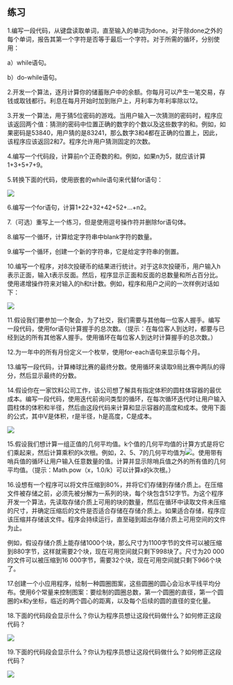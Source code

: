    

## 练习

1.编写一段代码，从键盘读取单词，直至输入的单词为done。对于除done之外的每个单词，报告其第一个字符是否等于最后一个字符。对于所需的循环，分别使用：

a）while语句。

b）do-while语句。

2.开发一个算法，逐月计算你的储蓄账户中的余额。你每月可以产生一笔交易，存钱或取钱都行。利息在每月开始时加到账户上，月利率为年利率除以12。

3.开发一个算法，用于猜5位密码的游戏。当用户输入一次猜测的密码时，程序应该返回两个值：猜测的密码中位置正确的数字的个数以及这些数字的和。例如，如果密码是53840，用户猜的是83241，那么数字3和4都在正确的位置上，因此，该程序应该返回2和7。程序允许用户猜测固定的次数。

4.编写一个代码段，计算前n个正奇数的和。例如，如果n为5，就应该计算1+3+5+7+9。

5.转换下面的代码，使用嵌套的while语句来代替for语句：

![](0-Assets/Epubook/程序员编程语言经典合集（计算机科学丛书5册套装），javapython编程语言含经典教材龙书《编译原理》%20(Bruce%20Eckel%20%20Alfred%20V.%20Aho%20%20Monica%20S.%20Lam%20etc.)%20(Z-Library)/images/image10070.jpeg)

6.编写一个for语句，计算1+22+32+42+52+…+n2。

7.（可选）重写上一个练习，但是使用逗号操作符并删除for语句体。

8.编写一个循环，计算给定字符串中blank字符的数量。

9.编写一个循环，创建一个新的字符串，它是给定字符串的倒置。

10.编写一个程序，对8次投硬币的结果进行统计。对于这8次投硬币，用户输入h表示正面，输入t表示反面。然后，程序显示正面和反面的总数量和所占百分比。使用递增操作符来对输入的h和t计数。例如，程序和用户之间的一次样例对话如下：

![](0-Assets/Epubook/程序员编程语言经典合集（计算机科学丛书5册套装），javapython编程语言含经典教材龙书《编译原理》%20(Bruce%20Eckel%20%20Alfred%20V.%20Aho%20%20Monica%20S.%20Lam%20etc.)%20(Z-Library)/images/image10071.jpeg)

11.假设我们要参加一个聚会，为了社交，我们需要与其他每一位客人握手。编写一段代码，使用for语句计算握手的总次数。（提示：在每位客人到达时，都要与已经到达的所有其他客人握手。使用循环在每位客人到达时计算握手的总次数。）

12.为一年中的所有月份定义一个枚举，使用for-each语句来显示每个月。

13.编写一段代码，计算棒球比赛的最终分数。使用循环来读取9局比赛中两队的得分，然后显示最终的分数。

14.假设你在一家饮料公司工作，该公司想了解具有指定体积的圆柱体容器的最优成本。编写一段代码，使用迭代前询问类型的循环，在每次循环迭代时让用户输入圆柱体的体积和半径，然后由这段代码来计算和显示容器的高度和成本。使用下面的公式，其中V是体积，r是半径，h是高度，C是成本。

![](0-Assets/Epubook/程序员编程语言经典合集（计算机科学丛书5册套装），javapython编程语言含经典教材龙书《编译原理》%20(Bruce%20Eckel%20%20Alfred%20V.%20Aho%20%20Monica%20S.%20Lam%20etc.)%20(Z-Library)/images/image10072.jpeg)

15.假设我们想计算一组正值的几何平均值。k个值的几何平均值的计算方式是将它们乘起来，然后计算乘积的k次根。例如，2、5、7的几何平均值为![](0-Assets/Epubook/程序员编程语言经典合集（计算机科学丛书5册套装），javapython编程语言含经典教材龙书《编译原理》%20(Bruce%20Eckel%20%20Alfred%20V.%20Aho%20%20Monica%20S.%20Lam%20etc.)%20(Z-Library)/images/image10073.jpeg)。使用带有哨兵值的循环让用户输入任意数量的值。计算并显示除哨兵值之外的所有值的几何平均值。（提示：Math.pow（x，1.0/k）可以计算x的k次根。）

16.设想有一个程序可以将文件压缩到80%，并将它们存储到存储介质上。在压缩文件被存储之前，必须先被分解为一系列的块，每个块包含512字节。为这个程序开发一个算法，先读取存储介质上可用的块的数量，然后在循环中读取文件未压缩的尺寸，并确定压缩后的文件是否适合存储在存储介质上。如果适合存储，程序应该压缩并存储该文件。程序会持续运行，直至碰到超出存储介质上可用空间的文件为止。

例如，假设存储介质上能存储1000个块，那么尺寸为1100字节的文件可以被压缩到880字节，这样就需要2个块，现在可用空间就只剩下998块了。尺寸为20 000的文件可以被压缩到16 000字节，需要32个块，现在可用空间就只剩下966个块了。

17.创建一个小应用程序，绘制一种圆圈图案，这些圆圈的圆心会沿水平线平均分布。使用6个常量来控制图案：要绘制的圆圈总数，第一个圆圈的直径，第一个圆圈的x和y坐标，临近的两个圆心的距离，以及每个后续的圆的直径的变化量。

18.下面的代码段会显示什么？你认为程序员想让这段代码做什么？如何修正这段代码？

![](0-Assets/Epubook/程序员编程语言经典合集（计算机科学丛书5册套装），javapython编程语言含经典教材龙书《编译原理》%20(Bruce%20Eckel%20%20Alfred%20V.%20Aho%20%20Monica%20S.%20Lam%20etc.)%20(Z-Library)/images/image10074.jpeg)

19.下面的代码段会显示什么？你认为程序员想让这段代码做什么？如何修正这段代码？

![](0-Assets/Epubook/程序员编程语言经典合集（计算机科学丛书5册套装），javapython编程语言含经典教材龙书《编译原理》%20(Bruce%20Eckel%20%20Alfred%20V.%20Aho%20%20Monica%20S.%20Lam%20etc.)%20(Z-Library)/images/image10075.jpeg)